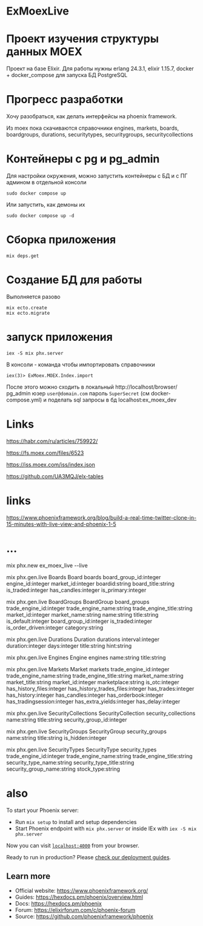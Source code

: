 # ExMoexLive

# Проект изучения структуры данных MOEX

Проект на базе Elixir. Для работы нужны erlang 24.3.1, elixir 1.15.7, docker + docker_compose для запуска БД PostgreSQL

# Прогресс разработки

Хочу разобраться, как делать интерфейсы на phoenix framework. 

Из moex пока скачиваются справочники engines, markets, boards, boardgroups, durations, securitytypes, securitygroups, securitycollections

# Контейнеры с pg и pg_admin
Для настройки окружения, можно запустить контейнеры с БД и с ПГ админом в отдельной консоли

```
sudo docker compose up
```

Или запустить, как демоны их

```
sudo docker compose up -d
```

# Сборка приложения

```
mix deps.get

```

# Создание БД для работы
Выполняется разово
```
mix ecto.create
mix ecto.migrate
```

# запуск приложения
```
iex -S mix phx.server 
```
В консоли - команда чтобы импортировать справочники

```
iex(3)> ExMoex.MOEX.Index.import
```
После этого можно сходить в локальный http://localhost/browser/ pg_admin  юзер `user@domain.com` пароль `SuperSecret` (см docker-compose.yml) и поделать sql запросы в бд localhost:ex_moex_dev

# Links

https://habr.com/ru/articles/759922/

https://fs.moex.com/files/6523

https://iss.moex.com/iss/index.json

https://github.com/UA3MQJ/elx-tables


# links
https://www.phoenixframework.org/blog/build-a-real-time-twitter-clone-in-15-minutes-with-live-view-and-phoenix-1-5

# ...

mix phx.new ex_moex_live --live

mix phx.gen.live Boards Board boards board_group_id:integer engine_id:integer market_id:integer boardid:string board_title:string is_traded:integer has_candles:integer is_primary:integer

mix phx.gen.live BoardGroups BoardGroup board_groups trade_engine_id:integer trade_engine_name:string trade_engine_title:string market_id:integer market_name:string name:string title:string is_default:integer board_group_id:integer is_traded:integer is_order_driven:integer category:string

mix phx.gen.live Durations Duration durations interval:integer duration:integer days:integer title:string hint:string

mix phx.gen.live Engines Engine engines name:string title:string

mix phx.gen.live Markets Market markets trade_engine_id:integer trade_engine_name:string trade_engine_title:string market_name:string market_title:string market_id:integer marketplace:string is_otc:integer has_history_files:integer has_history_trades_files:integer has_trades:integer has_history:integer has_candles:integer has_orderbook:integer has_tradingsession:integer has_extra_yields:integer has_delay:integer

mix phx.gen.live SecurityCollections SecurityCollection security_collections name:string title:string security_group_id:integer

mix phx.gen.live SecurityGroups SecurityGroup security_groups name:string title:string is_hidden:integer

mix phx.gen.live SecurityTypes SecurityType security_types trade_engine_id:integer trade_engine_name:string trade_engine_title:string security_type_name:string security_type_title:string security_group_name:string stock_type:string


# also

To start your Phoenix server:

  * Run `mix setup` to install and setup dependencies
  * Start Phoenix endpoint with `mix phx.server` or inside IEx with `iex -S mix phx.server`

Now you can visit [`localhost:4000`](http://localhost:4000) from your browser.

Ready to run in production? Please [check our deployment guides](https://hexdocs.pm/phoenix/deployment.html).

## Learn more

  * Official website: https://www.phoenixframework.org/
  * Guides: https://hexdocs.pm/phoenix/overview.html
  * Docs: https://hexdocs.pm/phoenix
  * Forum: https://elixirforum.com/c/phoenix-forum
  * Source: https://github.com/phoenixframework/phoenix
